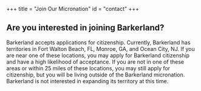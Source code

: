 +++
title = "Join Our Micronation"
id = "contact"
+++

## Are you interested in joining Barkerland?

Barkerland accepts applications for citizenship. Currently, Barkerland has territories in Fort Walton Beach, FL, Monroe, GA, and Ocean City, NJ. If you are near one of these locations, you may apply for Barkerland citizenship and have a high likelihood of acceptance. If you are not in one of these areas or within 25 miles of these locations, you may still apply for citizenship, but you will be living outside of the Barkerland micronation. Barkerland is not interested in expanding its territory at this time.
